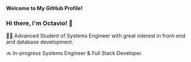 #### Welcome to My GitHub Profile!

### Hi there, I'm Octavio! 👋

🧑‍💻 Advanced Student of Systems Engineer with great interest in front-end and database development.

🔜 In-progress Systems Engineer & Full Stack Developer.


